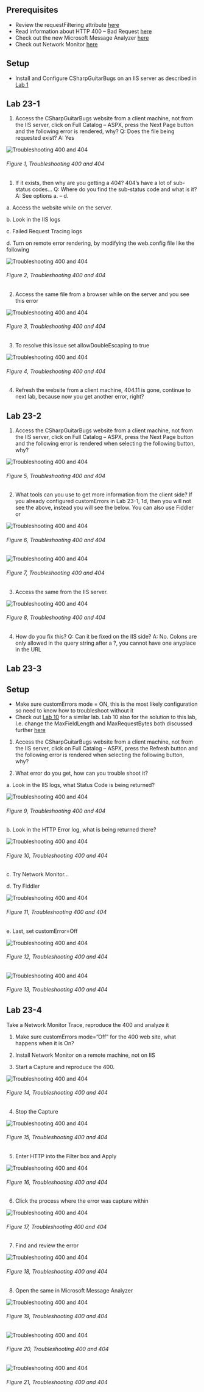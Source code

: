 
## Prerequisites

+ Review the requestFiltering attribute [here][LINK1]
+ Read information about HTTP 400 – Bad Request [here][LINK2]
+ Check out the new Microsoft Message Analyzer [here][LINK3]
+ Check out Network Monitor [here][LINK4]

## Setup

+ Install and Configure CSharpGuitarBugs on an IIS server as described in [Lab 1][LINK5]

## Lab 23-1

1. Access the CSharpGuitarBugs website from a client machine, not from the IIS server, click on Full Catalog – ASPX, press the Next Page button and the following error is rendered, why? Q: Does the file being requested exist? A: Yes

![Troubleshooting 400 and 404][FIGURE1]
###### Figure 1, Troubleshooting 400 and 404

1. If it exists, then why are you getting a 404? 404’s have a lot of sub-status codes… Q: Where do you find the sub-status code and what is it?  A: See options a. – d.

a. Access the website while on the server.

b. Look in the IIS logs

c. Failed Request Tracing logs

d. Turn on remote error rendering, by modifying the web.config file like the following

![Troubleshooting 400 and 404][FIGURE2]
###### Figure 2, Troubleshooting 400 and 404

2. Access the same file from a browser while on the server and you see this error

![Troubleshooting 400 and 404][FIGURE3]
###### Figure 3, Troubleshooting 400 and 404

3. To resolve this issue set allowDoubleEscaping to true

![Troubleshooting 400 and 404][FIGURE4]
###### Figure 4, Troubleshooting 400 and 404

4. Refresh the website from a client machine, 404.11 is gone, continue to next lab, because now you get another error, right?

## Lab 23-2

1. Access the CSharpGuitarBugs website from a client machine, not from the IIS server, click on Full Catalog – ASPX, press the Next Page button and the following error is rendered when selecting the following button, why?

![Troubleshooting 400 and 404][FIGURE5]
###### Figure 5, Troubleshooting 400 and 404

2. What tools can you use to get more information from the client side? If you already configured customErrors in Lab 23-1, 1d, then you will not see the above, instead you will see the below. You can also use Fiddler or

![Troubleshooting 400 and 404][FIGURE6]
###### Figure 6, Troubleshooting 400 and 404

![Troubleshooting 400 and 404][FIGURE7]
###### Figure 7, Troubleshooting 400 and 404

3. Access the same from the IIS server.

![Troubleshooting 400 and 404][FIGURE8]
###### Figure 8, Troubleshooting 400 and 404

4. How do you fix this? Q: Can it be fixed on the IIS side? A: No.  Colons are only allowed in the query string after a ?, you cannot have one anyplace in the URL

## Lab 23-3

## Setup

+ Make sure customErrors mode = ON, this is the most likely configuration so need to know how to troubleshoot without it
+ Check out [Lab 10][LINK6] for a similar lab.  Lab 10 also for the solution to this lab, I.e. change the MaxFieldLength and MaxRequestBytes both discussed further [here][LINK7]

1. Access the CSharpGuitarBugs website from a client machine, not from the IIS server, click on Full Catalog – ASPX, press the Refresh button and the following error is rendered when selecting the following button, why?

2. What error do you get, how can you trouble shoot it?

a. Look in the IIS logs, what Status Code is being returned?

![Troubleshooting 400 and 404][FIGURE9]
###### Figure 9, Troubleshooting 400 and 404

b. Look in the HTTP Error log, what is being returned there?

![Troubleshooting 400 and 404][FIGURE10]
###### Figure 10, Troubleshooting 400 and 404

c. Try Network Monitor…

d. Try Fiddler

![Troubleshooting 400 and 404][FIGURE11]
###### Figure 11, Troubleshooting 400 and 404

e. Last, set customError=Off

![Troubleshooting 400 and 404][FIGURE12]
###### Figure 12, Troubleshooting 400 and 404

![Troubleshooting 400 and 404][FIGURE13]
###### Figure 13, Troubleshooting 400 and 404

## Lab 23-4

Take a Network Monitor Trace, reproduce the 400 and analyze it

1. Make sure customErrors mode=”Off” for the 400 web site, what happens when it is On?

2. Install Network Monitor on a remote machine, not on IIS

3. Start a Capture and reproduce the 400.

![Troubleshooting 400 and 404][FIGURE14]
###### Figure 14, Troubleshooting 400 and 404

4. Stop the Capture

![Troubleshooting 400 and 404][FIGURE15]
###### Figure 15, Troubleshooting 400 and 404

5. Enter HTTP into the Filter box and Apply

![Troubleshooting 400 and 404][FIGURE16]
###### Figure 16, Troubleshooting 400 and 404

6. Click the process where the error was capture within

![Troubleshooting 400 and 404][FIGURE17]
###### Figure 17, Troubleshooting 400 and 404

7. Find and review the error

![Troubleshooting 400 and 404][FIGURE18]
###### Figure 18, Troubleshooting 400 and 404

8. Open the same in Microsoft Message Analyzer

![Troubleshooting 400 and 404][FIGURE19]
###### Figure 19, Troubleshooting 400 and 404

![Troubleshooting 400 and 404][FIGURE20]
###### Figure 20, Troubleshooting 400 and 404

![Troubleshooting 400 and 404][FIGURE21]
###### Figure 21, Troubleshooting 400 and 404

[FIGURE1]: ../images/2016/msdn-0904.png "Figure 1, Troubleshooting 400 and 404"
[FIGURE2]: ../images/2016/msdn-0905.png "Figure 2, Troubleshooting 400 and 404"
[FIGURE3]: ../images/2016/msdn-0906.png "Figure 3, Troubleshooting 400 and 404"
[FIGURE4]: ../images/2016/msdn-0907.png "Figure 4, Troubleshooting 400 and 404"
[FIGURE5]: ../images/2016/msdn-0908.png "Figure 5, Troubleshooting 400 and 404"
[FIGURE6]: ../images/2016/msdn-0909.png "Figure 6, Troubleshooting 400 and 404"
[FIGURE7]: ../images/2016/msdn-0910.png "Figure 7, Troubleshooting 400 and 404"
[FIGURE8]: ../images/2016/msdn-0911.png "Figure 8, Troubleshooting 400 and 404"
[FIGURE9]: ../images/2016/msdn-0912.png "Figure 9, Troubleshooting 400 and 404"
[FIGURE10]: ../images/2016/msdn-0913.png "Figure 10, Troubleshooting 400 and 404"
[FIGURE11]: ../images/2016/msdn-0914.png "Figure 11, Troubleshooting 400 and 404"
[FIGURE12]: ../images/2016/msdn-0915.png "Figure 12, Troubleshooting 400 and 404"
[FIGURE13]: ../images/2016/msdn-0916.png "Figure 13, Troubleshooting 400 and 404"
[FIGURE14]: ../images/2016/msdn-0917.png "Figure 14, Troubleshooting 400 and 404"
[FIGURE15]: ../images/2016/msdn-0918.png "Figure 15, Troubleshooting 400 and 404"
[FIGURE16]: ../images/2016/msdn-0919.png "Figure 16, Troubleshooting 400 and 404"
[FIGURE17]: ../images/2016/msdn-0920.png "Figure 17, Troubleshooting 400 and 404"
[FIGURE18]: ../images/2016/msdn-0921.png "Figure 18, Troubleshooting 400 and 404"
[FIGURE19]: ../images/2016/msdn-0922.png "Figure 19, Troubleshooting 400 and 404"
[FIGURE20]: ../images/2016/msdn-0923.png "Figure 20, Troubleshooting 400 and 404"
[FIGURE21]: ../images/2016/msdn-0924.png "Figure 21, Troubleshooting 400 and 404"

[LINK1]: http://www.iis.net/configreference/system.webserver/security/requestfiltering
[LINK2]: http://support.microsoft.com/kb/2020943
[LINK3]: http://blogs.technet.com/b/messageanalyzer/
[LINK4]: http://www.microsoft.com/en-us/download/details.aspx?id=4865
[LINK5]: 2016-IISLAB-lab-1-install-iis-and-create-a-web-site.md
[LINK6]: 2016-IISLAB-lab-10-using-asp-net-tracing-tracetrue.md
[LINK7]: https://support.microsoft.com/en-us/kb/820129
